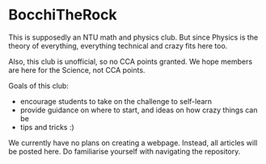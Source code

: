 # BocchiTheRock

This is supposedly an NTU math and physics club. But since Physics is the theory of everything, everything technical and crazy fits here too.

Also, this club is unofficial, so no CCA points granted. We hope members are here for the Science, not CCA points.

Goals of this club:  
- encourage students to take on the challenge to self-learn
- provide guidance on where to start, and ideas on how crazy things can be
- tips and tricks :)

We currently have no plans on creating a webpage. Instead, all articles will be posted here. Do familiarise yourself with navigating the repository. 
